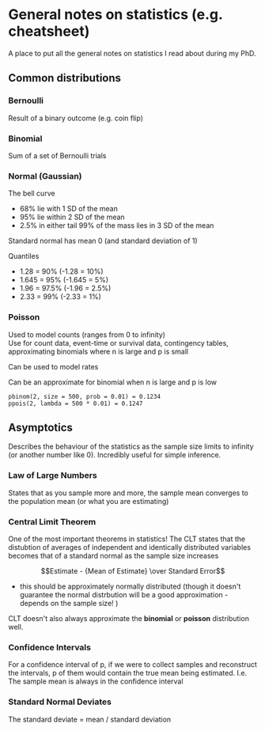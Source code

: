 # General notes on statistics (e.g. cheatsheet)
A place to put all the general notes on statistics I read about during my PhD.

## Common distributions

### Bernoulli
Result of a binary outcome (e.g. coin flip)

### Binomial
Sum of a set of Bernoulli trials

### Normal (Gaussian) 

The bell curve

- 68% lie with 1 SD of the mean
- 95% lie within 2 SD of the mean
- 2.5% in either tail
99% of the mass lies in 3 SD of the mean

Standard normal has mean 0 (and standard deviation of 1)

Quantiles 
 
- 1.28 = 90% 	(-1.28 = 10%)
- 1.645 = 95%	(-1.645 = 5%)
- 1.96 = 97.5%	(-1.96 = 2.5%)
- 2.33 = 99%	(-2.33 = 1%)

### Poisson
Used to model counts (ranges from 0 to infinity)  
Use for count data, event-time or survival data, contingency tables, approximating binomials where n is large and p is small  

Can be used to model rates  

Can be an approximate for binomial when n is large and p is low  

```
pbinom(2, size = 500, prob = 0.01) = 0.1234
ppois(2, lambda = 500 * 0.01) = 0.1247
```

## Asymptotics
Describes the behaviour of the statistics as the sample size limits to infinity (or another number like 0). Incredibly useful for simple inference.

### Law of Large Numbers
States that as you sample more and more, the sample mean converges to the population mean (or what you are estimating)

### Central Limit Theorem
One of the most important theorems in statistics! 
The CLT states that the distubtion of averages of independent and identically distributed variables becomes that of a standard normal as the sample size increases

$$Estimate - {Mean of Estimate} \over Standard Error$$
- this should be approximately normally distributed (though it doesn't guarantee the normal distrbution will be a good approximation - depends on the sample size! )

CLT doesn't also always approximate the **binomial** or **poisson** distribution well.

### Confidence Intervals
For a confidence interval of p, if we were to collect samples and reconstruct the intervals, p of them would contain the true mean being estimated. I.e. The sample mean is always in the confidence interval

### Standard Normal Deviates
The standard deviate = mean / standard deviation


